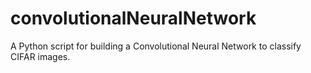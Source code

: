 # convolutionalNeuralNetwork

A Python script for building a Convolutional Neural Network to classify CIFAR images.
